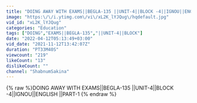 ```yaml
---
title: "DOING AWAY WITH EXAMS||BEGLA-135 ||UNIT-4||BLOCK -4||IGNOU||ENGLISH ||PART-1"
image: "https:\/\/i.ytimg.com\/vi\/xL2K_lYJQug\/hqdefault.jpg"
vid_id: "xL2K_lYJQug"
categories: "Education"
tags: ["DOING","EXAMS||BEGLA-135","||UNIT-4||BLOCK"]
date: "2022-04-12T05:13:49+03:00"
vid_date: "2021-11-12T13:42:07Z"
duration: "PT33M40S"
viewcount: "219"
likeCount: "13"
dislikeCount: ""
channel: "ShabnumSakina"
---
```

{% raw %}DOING AWAY WITH EXAMS||BEGLA-135 ||UNIT-4||BLOCK -4||IGNOU||ENGLISH ||PART-1 {% endraw %}
